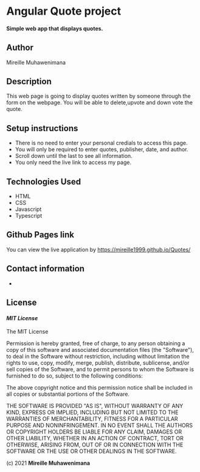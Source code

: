 # Angular Quote project
#### Simple web app that displays quotes.
## Author
Mireille Muhawenimana

## Description
This web page is going to display quotes written by someone through the form on the webpage. You will be able to delete,upvote and down vote the quote.

## Setup instructions
* There is no need to enter your personal credials to access this page.
* You will only be required to enter quotes, publisher, date, and author.
* Scroll down until the last to see all information.
* You only need the live link to access my page.

## Technologies Used
* HTML  
* CSS
* Javascript
* Typescript


## Github Pages link
You can view the live application by https://mireille1999.github.io/Quotes/
## Contact information
*

## License
#### *MIT License*
The MIT License

Permission is hereby granted, free of charge, to any person obtaining a copy
of this software and associated documentation files (the "Software"), to deal
in the Software without restriction, including without limitation the rights
to use, copy, modify, merge, publish, distribute, sublicense, and/or sell
copies of the Software, and to permit persons to whom the Software is
furnished to do so, subject to the following conditions:

The above copyright notice and this permission notice shall be included in
all copies or substantial portions of the Software.

THE SOFTWARE IS PROVIDED "AS IS", WITHOUT WARRANTY OF ANY KIND, EXPRESS OR
IMPLIED, INCLUDING BUT NOT LIMITED TO THE WARRANTIES OF MERCHANTABILITY,
FITNESS FOR A PARTICULAR PURPOSE AND NONINFRINGEMENT. IN NO EVENT SHALL THE
AUTHORS OR COPYRIGHT HOLDERS BE LIABLE FOR ANY CLAIM, DAMAGES OR OTHER
LIABILITY, WHETHER IN AN ACTION OF CONTRACT, TORT OR OTHERWISE, ARISING FROM,
OUT OF OR IN CONNECTION WITH THE SOFTWARE OR THE USE OR OTHER DEALINGS IN
THE SOFTWARE.

(c) 2021 **Mireille Muhawenimana**
